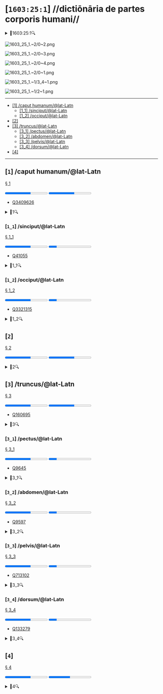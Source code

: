 # [`1603:25:1`] //dictiōnāria de partes corporis humani//


<details><summary>🔎1603:25:1🔍</summary>
  <dl>
    <dt>#item+conceptum+numerordinatio</dt>
    <dd>1603:1:1:25:1</dd>
    <dt>#item+conceptum+codicem</dt>
    <dd>25_1</dd>
    <dt>#status+conceptum+definitionem</dt>
    <dd>50</dd>
    <dt>#status+conceptum+codicem</dt>
    <dd>50</dd>
    <dt>#item+rem+i_qcc+is_zxxx+ix_n1603</dt>
    <dd>1603:25:1</dd>
    <dt>#item+rem+i_mul+is_zyyy</dt>
    <dd>//dictiōnāria de partes corporis humani//</dd>
    <dt>#item+rem+i_lat+is_latn</dt>
    <dd>/dictiōnāria de partes corporis humani/</dd>
  </dl>
</details>

![1603_25_1.~2/0~2.png](1603_25_1.~2/0~2.png)

![1603_25_1.~2/0~3.png](1603_25_1.~2/0~3.png)

![1603_25_1.~2/0~4.png](1603_25_1.~2/0~4.png)

![1603_25_1.~2/0~1.png](1603_25_1.~2/0~1.png)

![1603_25_1.~1/3_4~1.png](1603_25_1.~1/3_4~1.png)

![1603_25_1.~1/2~1.png](1603_25_1.~1/2~1.png)

----

- <a href='#1'>[1] /caput humanum/@lat-Latn</a>
  - <a href='#1_1'>[1_1] /sinciput/@lat-Latn</a>
  - <a href='#1_2'>[1_2] /occiput/@lat-Latn</a>
- <a href='#2'>[2] </a>
- <a href='#3'>[3] /truncus/@lat-Latn</a>
  - <a href='#3_1'>[3_1] /pectus/@lat-Latn</a>
  - <a href='#3_2'>[3_2] /abdomen/@lat-Latn</a>
  - <a href='#3_3'>[3_3] /pelvis/@lat-Latn</a>
  - <a href='#3_4'>[3_4] /dorsum/@lat-Latn</a>
- <a href='#4'>[4] </a>

----

## [`1`] /caput humanum/@lat-Latn

<a id='1' href='#1'>§ 1</a>


<progress value='60' max='100' title='definitionem: 60/100'>60/100</progress>	<progress value='60' max='100' title='cōdex stabilitātī: 60/100'>60/100</progress>	<ul>	<li><a href='https://www.wikidata.org/wiki/Q3409626'>Q3409626</a></li>	</ul>


<details><summary>🔎1🔍</summary>
  <dl>
    <dt>#item+conceptum+numerordinatio</dt>
    <dd>1603:25:1:1</dd>
    <dt>#item+conceptum+codicem</dt>
    <dd>1</dd>
    <dt>#status+conceptum+definitionem</dt>
    <dd>60</dd>
    <dt>#status+conceptum+codicem</dt>
    <dd>60</dd>
    <dt>#item+rem+i_lat+is_latn</dt>
    <dd>caput humanum</dd>
    <dt>#item+rem+i_qcc+is_zxxx+ix_wikiq</dt>
    <dd>Q3409626</dd>
    <dt>#item+rem+i_qcc+is_zxxx+ix_ta98</dt>
    <dd>A01.1.00.001</dd>
    <dt>#item+rem+i_qcc+is_zxxx+ix_hxlix</dt>
    <dd>ix_n1603n25n1caput</dd>
    <dt>#item+rem+i_qcc+is_zxxx+ix_hxlvoc</dt>
    <dd>v_n1603_25_1_caput</dd>
    <dt>#item+rem+i_ara+is_arab</dt>
    <dd>رأس الإنسان</dd>
    <dt>#item+rem+i_ben+is_beng</dt>
    <dd>মানুষের মাথা</dd>
    <dt>#item+rem+i_rus+is_cyrl</dt>
    <dd>голова человека</dd>
    <dt>#item+rem+i_san+is_zzzz</dt>
    <dd>शिरः</dd>
    <dt>#item+rem+i_por+is_latn</dt>
    <dd>cabeça humana</dd>
    <dt>#item+rem+i_eng+is_latn</dt>
    <dd>human head</dd>
    <dt>#item+rem+i_fra+is_latn</dt>
    <dd>tête humaine</dd>
    <dt>#item+rem+i_nld+is_latn</dt>
    <dd>menselijk hoofd</dd>
    <dt>#item+rem+i_deu+is_latn</dt>
    <dd>kopf des menschen</dd>
    <dt>#item+rem+i_spa+is_latn</dt>
    <dd>cabeza humana</dd>
    <dt>#item+rem+i_ita+is_latn</dt>
    <dd>testa umana</dd>
    <dt>#item+rem+i_swe+is_latn</dt>
    <dd>människohuvud</dd>
    <dt>#item+rem+i_pol+is_latn</dt>
    <dd>głowa człowieka</dd>
    <dt>#item+rem+i_vie+is_latn</dt>
    <dd>đầu người</dd>
    <dt>#item+rem+i_cat+is_latn</dt>
    <dd>cap humà</dd>
    <dt>#item+rem+i_ukr+is_cyrl</dt>
    <dd>голова людини</dd>
    <dt>#item+rem+i_nob+is_latn</dt>
    <dd>menneskehode</dd>
    <dt>#item+rem+i_ces+is_latn</dt>
    <dd>hlava</dd>
    <dt>#item+rem+i_dan+is_latn</dt>
    <dd>menneskehovede</dd>
    <dt>#item+rem+i_jpn+is_jpan</dt>
    <dd>ヒトの頭</dd>
    <dt>#item+rem+i_nno+is_latn</dt>
    <dd>menneskehovud</dd>
    <dt>#item+rem+i_fas+is_zzzz</dt>
    <dd>سر انسان</dd>
    <dt>#item+rem+i_hun+is_latn</dt>
    <dd>emberi fej</dd>
    <dt>#item+rem+i_cym+is_latn</dt>
    <dd>pen dynol</dd>
    <dt>#item+rem+i_epo+is_latn</dt>
    <dd>homa kapo</dd>
    <dt>#item+rem+i_msa+is_zzzz</dt>
    <dd>kepala manusia</dd>
    <dt>#item+rem+i_ina+is_latn</dt>
    <dd>capite human</dd>
  </dl>
</details>



### [`1_1`] /sinciput/@lat-Latn

<a id='1_1' href='#1_1'>§ 1_1</a>


<progress value='60' max='100' title='definitionem: 60/100'>60/100</progress>	<progress value='19' max='100' title='cōdex stabilitātī: 19/100'>19/100</progress>	<ul>	<li><a href='https://www.wikidata.org/wiki/Q41055'>Q41055</a></li>	</ul>


<details><summary>🔎1_1🔍</summary>
  <dl>
    <dt>#item+conceptum+numerordinatio</dt>
    <dd>1603:25:1:1:1</dd>
    <dt>#item+conceptum+codicem</dt>
    <dd>1_1</dd>
    <dt>#status+conceptum+definitionem</dt>
    <dd>60</dd>
    <dt>#status+conceptum+codicem</dt>
    <dd>19</dd>
    <dt>#item+rem+i_lat+is_latn</dt>
    <dd>sinciput</dd>
    <dt>#item+rem+i_qcc+is_zxxx+ix_wikiq</dt>
    <dd>Q41055</dd>
    <dt>#item+rem+i_qcc+is_zxxx+ix_ta98</dt>
    <dd>A01.1.00.002</dd>
    <dt>#item+rem+i_qcc+is_zxxx+ix_hxlix</dt>
    <dd>ix_n1603n25n1sinciput</dd>
    <dt>#item+rem+i_qcc+is_zxxx+ix_hxlvoc</dt>
    <dd>v_n1603_25_1_sinciput</dd>
    <dt>#item+rem+i_ara+is_arab</dt>
    <dd>جبهة</dd>
    <dt>#item+rem+i_rus+is_cyrl</dt>
    <dd>лоб</dd>
    <dt>#item+rem+i_san+is_zzzz</dt>
    <dd>ललाटम्</dd>
    <dt>#item+rem+i_por+is_latn</dt>
    <dd>testa</dd>
    <dt>#item+rem+i_eng+is_latn</dt>
    <dd>forehead</dd>
    <dt>#item+rem+i_fra+is_latn</dt>
    <dd>front</dd>
    <dt>#item+rem+i_nld+is_latn</dt>
    <dd>voorhoofd</dd>
    <dt>#item+rem+i_deu+is_latn</dt>
    <dd>stirn</dd>
    <dt>#item+rem+i_spa+is_latn</dt>
    <dd>frente</dd>
    <dt>#item+rem+i_ita+is_latn</dt>
    <dd>fronte</dd>
    <dt>#item+rem+i_gle+is_latn</dt>
    <dd>éadan</dd>
    <dt>#item+rem+i_swe+is_latn</dt>
    <dd>panna</dd>
    <dt>#item+rem+i_pol+is_latn</dt>
    <dd>czoło</dd>
    <dt>#item+rem+i_fin+is_latn</dt>
    <dd>otsa</dd>
    <dt>#item+rem+i_ron+is_latn</dt>
    <dd>frunte</dd>
    <dt>#item+rem+i_vie+is_latn</dt>
    <dd>trán</dd>
    <dt>#item+rem+i_cat+is_latn</dt>
    <dd>front</dd>
    <dt>#item+rem+i_ukr+is_cyrl</dt>
    <dd>чоло</dd>
    <dt>#item+rem+i_bul+is_cyrl</dt>
    <dd>чело</dd>
    <dt>#item+rem+i_war+is_latn</dt>
    <dd>agtáng</dd>
    <dt>#item+rem+i_nob+is_latn</dt>
    <dd>panne</dd>
    <dt>#item+rem+i_ces+is_latn</dt>
    <dd>čelo</dd>
    <dt>#item+rem+i_dan+is_latn</dt>
    <dd>pande</dd>
    <dt>#item+rem+i_jpn+is_jpan</dt>
    <dd>額</dd>
    <dt>#item+rem+i_nno+is_latn</dt>
    <dd>panne</dd>
    <dt>#item+rem+i_mal+is_mlym</dt>
    <dd>നെറ്റി</dd>
    <dt>#item+rem+i_ind+is_latn</dt>
    <dd>dahi</dd>
    <dt>#item+rem+i_fas+is_zzzz</dt>
    <dd>پیشانی</dd>
    <dt>#item+rem+i_hun+is_latn</dt>
    <dd>homlok</dd>
    <dt>#item+rem+i_eus+is_latn</dt>
    <dd>bekoki</dd>
    <dt>#item+rem+i_cym+is_latn</dt>
    <dd>talcen</dd>
    <dt>#item+rem+i_glg+is_latn</dt>
    <dd>testa</dd>
    <dt>#item+rem+i_slk+is_latn</dt>
    <dd>čelo</dd>
    <dt>#item+rem+i_epo+is_latn</dt>
    <dd>frunto</dd>
    <dt>#item+rem+i_msa+is_zzzz</dt>
    <dd>dahi</dd>
    <dt>#item+rem+i_est+is_latn</dt>
    <dd>laup</dd>
    <dt>#item+rem+i_hrv+is_latn</dt>
    <dd>čelo</dd>
  </dl>
</details>



### [`1_2`] /occiput/@lat-Latn

<a id='1_2' href='#1_2'>§ 1_2</a>


<progress value='60' max='100' title='definitionem: 60/100'>60/100</progress>	<progress value='19' max='100' title='cōdex stabilitātī: 19/100'>19/100</progress>	<ul>	<li><a href='https://www.wikidata.org/wiki/Q3321315'>Q3321315</a></li>	</ul>


<details><summary>🔎1_2🔍</summary>
  <dl>
    <dt>#item+conceptum+numerordinatio</dt>
    <dd>1603:25:1:1:2</dd>
    <dt>#item+conceptum+codicem</dt>
    <dd>1_2</dd>
    <dt>#status+conceptum+definitionem</dt>
    <dd>60</dd>
    <dt>#status+conceptum+codicem</dt>
    <dd>19</dd>
    <dt>#item+rem+i_lat+is_latn</dt>
    <dd>occiput</dd>
    <dt>#item+rem+i_qcc+is_zxxx+ix_wikiq</dt>
    <dd>Q3321315</dd>
    <dt>#item+rem+i_qcc+is_zxxx+ix_ta98</dt>
    <dd>A01.1.00.003</dd>
    <dt>#item+rem+i_qcc+is_zxxx+ix_hxlix</dt>
    <dd>ix_n1603n25n1occiput</dd>
    <dt>#item+rem+i_qcc+is_zxxx+ix_hxlvoc</dt>
    <dd>v_n1603_25_1_occiput</dd>
    <dt>#item+rem+i_ara+is_arab</dt>
    <dd>مؤخر الرأس</dd>
    <dt>#item+rem+i_por+is_latn</dt>
    <dd>occipício</dd>
    <dt>#item+rem+i_eng+is_latn</dt>
    <dd>occiput</dd>
    <dt>#item+rem+i_fra+is_latn</dt>
    <dd>occiput</dd>
    <dt>#item+rem+i_deu+is_latn</dt>
    <dd>occiput</dd>
    <dt>#item+rem+i_spa+is_latn</dt>
    <dd>occipucio</dd>
    <dt>#item+rem+i_ita+is_latn</dt>
    <dd>occipite</dd>
    <dt>#item+rem+i_pol+is_latn</dt>
    <dd>potylica</dd>
    <dt>#item+rem+i_fin+is_latn</dt>
    <dd>takaraivo</dd>
    <dt>#item+rem+i_cat+is_latn</dt>
    <dd>occípit</dd>
    <dt>#item+rem+i_jpn+is_jpan</dt>
    <dd>後頭部</dd>
    <dt>#item+rem+i_nno+is_latn</dt>
    <dd>bakhovud</dd>
    <dt>#item+rem+i_eus+is_latn</dt>
    <dd>okzipuzio</dd>
    <dt>#item+rem+i_glg+is_latn</dt>
    <dd>occipicio</dd>
  </dl>
</details>



## [`2`] 

<a id='2' href='#2'>§ 2</a>


<progress value='60' max='100' title='definitionem: 60/100'>60/100</progress>	<progress value='60' max='100' title='cōdex stabilitātī: 60/100'>60/100</progress>	<ul>	</ul>


<details><summary>🔎2🔍</summary>
  <dl>
    <dt>#item+conceptum+numerordinatio</dt>
    <dd>1603:25:1:2</dd>
    <dt>#item+conceptum+codicem</dt>
    <dd>2</dd>
    <dt>#status+conceptum+definitionem</dt>
    <dd>60</dd>
    <dt>#status+conceptum+codicem</dt>
    <dd>60</dd>
    <dt>#item+rem+i_qcc+is_zxxx+ix_hxlix</dt>
    <dd>ix_n1603n25n1collum</dd>
    <dt>#item+rem+i_qcc+is_zxxx+ix_hxlvoc</dt>
    <dd>v_n1603_25_1_collum</dd>
  </dl>
</details>



## [`3`] /truncus/@lat-Latn

<a id='3' href='#3'>§ 3</a>


<progress value='60' max='100' title='definitionem: 60/100'>60/100</progress>	<progress value='60' max='100' title='cōdex stabilitātī: 60/100'>60/100</progress>	<ul>	<li><a href='https://www.wikidata.org/wiki/Q160695'>Q160695</a></li>	</ul>


<details><summary>🔎3🔍</summary>
  <dl>
    <dt>#item+conceptum+numerordinatio</dt>
    <dd>1603:25:1:3</dd>
    <dt>#item+conceptum+codicem</dt>
    <dd>3</dd>
    <dt>#status+conceptum+definitionem</dt>
    <dd>60</dd>
    <dt>#status+conceptum+codicem</dt>
    <dd>60</dd>
    <dt>#item+rem+i_lat+is_latn</dt>
    <dd>truncus</dd>
    <dt>#item+rem+i_qcc+is_zxxx+ix_wikiq</dt>
    <dd>Q160695</dd>
    <dt>#item+rem+i_qcc+is_zxxx+ix_ta98</dt>
    <dd>A01.1.00.013</dd>
    <dt>#item+rem+i_qcc+is_zxxx+ix_hxlix</dt>
    <dd>ix_n1603n25n1truncus</dd>
    <dt>#item+rem+i_qcc+is_zxxx+ix_hxlvoc</dt>
    <dd>v_n1603_25_1_truncus</dd>
    <dt>#item+rem+i_ara+is_arab</dt>
    <dd>جذع</dd>
    <dt>#item+rem+i_rus+is_cyrl</dt>
    <dd>туловище</dd>
    <dt>#item+rem+i_por+is_latn</dt>
    <dd>tronco</dd>
    <dt>#item+rem+i_eng+is_latn</dt>
    <dd>torso</dd>
    <dt>#item+rem+i_fra+is_latn</dt>
    <dd>tronc</dd>
    <dt>#item+rem+i_nld+is_latn</dt>
    <dd>romp</dd>
    <dt>#item+rem+i_deu+is_latn</dt>
    <dd>rumpf</dd>
    <dt>#item+rem+i_spa+is_latn</dt>
    <dd>tronco</dd>
    <dt>#item+rem+i_ita+is_latn</dt>
    <dd>tronco</dd>
    <dt>#item+rem+i_gle+is_latn</dt>
    <dd>tóracs</dd>
    <dt>#item+rem+i_swe+is_latn</dt>
    <dd>torso</dd>
    <dt>#item+rem+i_pol+is_latn</dt>
    <dd>tułów</dd>
    <dt>#item+rem+i_fin+is_latn</dt>
    <dd>torso</dd>
    <dt>#item+rem+i_ron+is_latn</dt>
    <dd>trunchi</dd>
    <dt>#item+rem+i_vie+is_latn</dt>
    <dd>thân mình</dd>
    <dt>#item+rem+i_cat+is_latn</dt>
    <dd>tronc</dd>
    <dt>#item+rem+i_ukr+is_cyrl</dt>
    <dd>тулуб</dd>
    <dt>#item+rem+i_bul+is_cyrl</dt>
    <dd>туловище</dd>
    <dt>#item+rem+i_slv+is_latn</dt>
    <dd>torzo</dd>
    <dt>#item+rem+i_nob+is_latn</dt>
    <dd>torso</dd>
    <dt>#item+rem+i_ces+is_latn</dt>
    <dd>trup</dd>
    <dt>#item+rem+i_dan+is_latn</dt>
    <dd>torso</dd>
    <dt>#item+rem+i_jpn+is_jpan</dt>
    <dd>胴体</dd>
    <dt>#item+rem+i_nno+is_latn</dt>
    <dd>truncus</dd>
    <dt>#item+rem+i_ind+is_latn</dt>
    <dd>trunkus</dd>
    <dt>#item+rem+i_fas+is_zzzz</dt>
    <dd>تنه</dd>
    <dt>#item+rem+i_hun+is_latn</dt>
    <dd>torzó</dd>
    <dt>#item+rem+i_eus+is_latn</dt>
    <dd>gorputz-enbor</dd>
    <dt>#item+rem+i_glg+is_latn</dt>
    <dd>tronco</dd>
    <dt>#item+rem+i_slk+is_latn</dt>
    <dd>trup</dd>
    <dt>#item+rem+i_epo+is_latn</dt>
    <dd>torso</dd>
    <dt>#item+rem+i_est+is_latn</dt>
    <dd>kere</dd>
    <dt>#item+rem+i_hrv+is_latn</dt>
    <dd>torzo</dd>
  </dl>
</details>



### [`3_1`] /pectus/@lat-Latn

<a id='3_1' href='#3_1'>§ 3_1</a>


<progress value='60' max='100' title='definitionem: 60/100'>60/100</progress>	<progress value='19' max='100' title='cōdex stabilitātī: 19/100'>19/100</progress>	<ul>	<li><a href='https://www.wikidata.org/wiki/Q9645'>Q9645</a></li>	</ul>


<details><summary>🔎3_1🔍</summary>
  <dl>
    <dt>#item+conceptum+numerordinatio</dt>
    <dd>1603:25:1:3:1</dd>
    <dt>#item+conceptum+codicem</dt>
    <dd>3_1</dd>
    <dt>#status+conceptum+definitionem</dt>
    <dd>60</dd>
    <dt>#status+conceptum+codicem</dt>
    <dd>19</dd>
    <dt>#item+rem+i_lat+is_latn</dt>
    <dd>pectus</dd>
    <dt>#item+rem+i_qcc+is_zxxx+ix_wikiq</dt>
    <dd>Q9645</dd>
    <dt>#item+rem+i_qcc+is_zxxx+ix_ta98</dt>
    <dd>A01.1.00.014</dd>
    <dt>#item+rem+i_qcc+is_zxxx+ix_hxlix</dt>
    <dd>ix_n1603n25n1thorax</dd>
    <dt>#item+rem+i_qcc+is_zxxx+ix_hxlvoc</dt>
    <dd>v_n1603_25_1_thorax</dd>
    <dt>#item+rem+i_ara+is_arab</dt>
    <dd>صدر</dd>
    <dt>#item+rem+i_ben+is_beng</dt>
    <dd>বক্ষ</dd>
    <dt>#item+rem+i_rus+is_cyrl</dt>
    <dd>торакс</dd>
    <dt>#item+rem+i_san+is_zzzz</dt>
    <dd>वक्षःस्थलम्</dd>
    <dt>#item+rem+i_por+is_latn</dt>
    <dd>peito</dd>
    <dt>#item+rem+i_eng+is_latn</dt>
    <dd>thorax</dd>
    <dt>#item+rem+i_fra+is_latn</dt>
    <dd>torse</dd>
    <dt>#item+rem+i_nld+is_latn</dt>
    <dd>borstkas</dd>
    <dt>#item+rem+i_deu+is_latn</dt>
    <dd>brust</dd>
    <dt>#item+rem+i_spa+is_latn</dt>
    <dd>torso</dd>
    <dt>#item+rem+i_ita+is_latn</dt>
    <dd>petto</dd>
    <dt>#item+rem+i_gle+is_latn</dt>
    <dd>cliabhrach</dd>
    <dt>#item+rem+i_swe+is_latn</dt>
    <dd>bröst</dd>
    <dt>#item+rem+i_pol+is_latn</dt>
    <dd>klatka piersiowa</dd>
    <dt>#item+rem+i_fin+is_latn</dt>
    <dd>rinta</dd>
    <dt>#item+rem+i_vie+is_latn</dt>
    <dd>ngực</dd>
    <dt>#item+rem+i_cat+is_latn</dt>
    <dd>tors</dd>
    <dt>#item+rem+i_ukr+is_cyrl</dt>
    <dd>грудна клітка</dd>
    <dt>#item+rem+i_bul+is_cyrl</dt>
    <dd>гръден кош</dd>
    <dt>#item+rem+i_slv+is_latn</dt>
    <dd>prsni koš</dd>
    <dt>#item+rem+i_war+is_latn</dt>
    <dd>dughán</dd>
    <dt>#item+rem+i_nob+is_latn</dt>
    <dd>bryst</dd>
    <dt>#item+rem+i_ces+is_latn</dt>
    <dd>hrudník</dd>
    <dt>#item+rem+i_dan+is_latn</dt>
    <dd>brystkasse</dd>
    <dt>#item+rem+i_jpn+is_jpan</dt>
    <dd>胸</dd>
    <dt>#item+rem+i_nno+is_latn</dt>
    <dd>bryst</dd>
    <dt>#item+rem+i_ind+is_latn</dt>
    <dd>dada</dd>
    <dt>#item+rem+i_fas+is_zzzz</dt>
    <dd>سینه</dd>
    <dt>#item+rem+i_hun+is_latn</dt>
    <dd>mellkas</dd>
    <dt>#item+rem+i_eus+is_latn</dt>
    <dd>torax</dd>
    <dt>#item+rem+i_cym+is_latn</dt>
    <dd>thoracs</dd>
    <dt>#item+rem+i_glg+is_latn</dt>
    <dd>peito</dd>
    <dt>#item+rem+i_slk+is_latn</dt>
    <dd>hrudník</dd>
    <dt>#item+rem+i_epo+is_latn</dt>
    <dd>brusto</dd>
    <dt>#item+rem+i_msa+is_zzzz</dt>
    <dd>dada</dd>
    <dt>#item+rem+i_est+is_latn</dt>
    <dd>rind</dd>
    <dt>#item+rem+i_hrv+is_latn</dt>
    <dd>prsni koš</dd>
  </dl>
</details>



### [`3_2`] /abdomen/@lat-Latn

<a id='3_2' href='#3_2'>§ 3_2</a>


<progress value='60' max='100' title='definitionem: 60/100'>60/100</progress>	<progress value='19' max='100' title='cōdex stabilitātī: 19/100'>19/100</progress>	<ul>	<li><a href='https://www.wikidata.org/wiki/Q9597'>Q9597</a></li>	</ul>


<details><summary>🔎3_2🔍</summary>
  <dl>
    <dt>#item+conceptum+numerordinatio</dt>
    <dd>1603:25:1:3:2</dd>
    <dt>#item+conceptum+codicem</dt>
    <dd>3_2</dd>
    <dt>#status+conceptum+definitionem</dt>
    <dd>60</dd>
    <dt>#status+conceptum+codicem</dt>
    <dd>19</dd>
    <dt>#item+rem+i_lat+is_latn</dt>
    <dd>abdomen</dd>
    <dt>#item+rem+i_qcc+is_zxxx+ix_wikiq</dt>
    <dd>Q9597</dd>
    <dt>#item+rem+i_qcc+is_zxxx+ix_ta98</dt>
    <dd>A01.1.00.016</dd>
    <dt>#item+rem+i_qcc+is_zxxx+ix_hxlix</dt>
    <dd>ix_n1603n25n1abdomen</dd>
    <dt>#item+rem+i_qcc+is_zxxx+ix_hxlvoc</dt>
    <dd>v_n1603_25_1_abdomen</dd>
    <dt>#item+rem+i_ara+is_arab</dt>
    <dd>بطن</dd>
    <dt>#item+rem+i_ben+is_beng</dt>
    <dd>উদর</dd>
    <dt>#item+rem+i_rus+is_cyrl</dt>
    <dd>живот</dd>
    <dt>#item+rem+i_san+is_zzzz</dt>
    <dd>नाभिः</dd>
    <dt>#item+rem+i_por+is_latn</dt>
    <dd>abdómen</dd>
    <dt>#item+rem+i_eng+is_latn</dt>
    <dd>abdomen</dd>
    <dt>#item+rem+i_fra+is_latn</dt>
    <dd>abdomen</dd>
    <dt>#item+rem+i_nld+is_latn</dt>
    <dd>buik</dd>
    <dt>#item+rem+i_deu+is_latn</dt>
    <dd>abdomen</dd>
    <dt>#item+rem+i_spa+is_latn</dt>
    <dd>abdomen</dd>
    <dt>#item+rem+i_ita+is_latn</dt>
    <dd>addome</dd>
    <dt>#item+rem+i_gle+is_latn</dt>
    <dd>abdóman</dd>
    <dt>#item+rem+i_swe+is_latn</dt>
    <dd>buken</dd>
    <dt>#item+rem+i_sqi+is_latn</dt>
    <dd>abdomeni</dd>
    <dt>#item+rem+i_pol+is_latn</dt>
    <dd>brzuch</dd>
    <dt>#item+rem+i_fin+is_latn</dt>
    <dd>vatsa</dd>
    <dt>#item+rem+i_ron+is_latn</dt>
    <dd>abdomen</dd>
    <dt>#item+rem+i_vie+is_latn</dt>
    <dd>bụng</dd>
    <dt>#item+rem+i_cat+is_latn</dt>
    <dd>abdomen</dd>
    <dt>#item+rem+i_ukr+is_cyrl</dt>
    <dd>живіт</dd>
    <dt>#item+rem+i_bul+is_cyrl</dt>
    <dd>корем</dd>
    <dt>#item+rem+i_slv+is_latn</dt>
    <dd>trebuh</dd>
    <dt>#item+rem+i_war+is_latn</dt>
    <dd>puson</dd>
    <dt>#item+rem+i_nob+is_latn</dt>
    <dd>abdomen</dd>
    <dt>#item+rem+i_ces+is_latn</dt>
    <dd>břicho</dd>
    <dt>#item+rem+i_dan+is_latn</dt>
    <dd>bughule</dd>
    <dt>#item+rem+i_jpn+is_jpan</dt>
    <dd>腹</dd>
    <dt>#item+rem+i_nno+is_latn</dt>
    <dd>abdomen</dd>
    <dt>#item+rem+i_ind+is_latn</dt>
    <dd>abdomen</dd>
    <dt>#item+rem+i_fas+is_zzzz</dt>
    <dd>شکم</dd>
    <dt>#item+rem+i_hun+is_latn</dt>
    <dd>has</dd>
    <dt>#item+rem+i_eus+is_latn</dt>
    <dd>abdomen</dd>
    <dt>#item+rem+i_cym+is_latn</dt>
    <dd>abdomen</dd>
    <dt>#item+rem+i_glg+is_latn</dt>
    <dd>abdome</dd>
    <dt>#item+rem+i_slk+is_latn</dt>
    <dd>brucho (stavovce)</dd>
    <dt>#item+rem+i_epo+is_latn</dt>
    <dd>ventro</dd>
    <dt>#item+rem+i_msa+is_zzzz</dt>
    <dd>Abdomen</dd>
    <dt>#item+rem+i_est+is_latn</dt>
    <dd>kõht</dd>
    <dt>#item+rem+i_hrv+is_latn</dt>
    <dd>trbuh</dd>
    <dt>#item+rem+i_ina+is_latn</dt>
    <dd>abdomine</dd>
  </dl>
</details>



### [`3_3`] /pelvis/@lat-Latn

<a id='3_3' href='#3_3'>§ 3_3</a>


<progress value='60' max='100' title='definitionem: 60/100'>60/100</progress>	<progress value='19' max='100' title='cōdex stabilitātī: 19/100'>19/100</progress>	<ul>	<li><a href='https://www.wikidata.org/wiki/Q713102'>Q713102</a></li>	</ul>


<details><summary>🔎3_3🔍</summary>
  <dl>
    <dt>#item+conceptum+numerordinatio</dt>
    <dd>1603:25:1:3:3</dd>
    <dt>#item+conceptum+codicem</dt>
    <dd>3_3</dd>
    <dt>#status+conceptum+definitionem</dt>
    <dd>60</dd>
    <dt>#status+conceptum+codicem</dt>
    <dd>19</dd>
    <dt>#item+rem+i_lat+is_latn</dt>
    <dd>pelvis</dd>
    <dt>#item+rem+i_qcc+is_zxxx+ix_wikiq</dt>
    <dd>Q713102</dd>
    <dt>#item+rem+i_qcc+is_zxxx+ix_ta98</dt>
    <dd>A01.1.00.017</dd>
    <dt>#item+rem+i_qcc+is_zxxx+ix_hxlix</dt>
    <dd>ix_n1603n25n1pelvis</dd>
    <dt>#item+rem+i_qcc+is_zxxx+ix_hxlvoc</dt>
    <dd>v_n1603_25_1_pelvis</dd>
    <dt>#item+rem+i_ara+is_arab</dt>
    <dd>حوض</dd>
    <dt>#item+rem+i_ben+is_beng</dt>
    <dd>শ্রোণিচক্র</dd>
    <dt>#item+rem+i_rus+is_cyrl</dt>
    <dd>таз</dd>
    <dt>#item+rem+i_por+is_latn</dt>
    <dd>bacia</dd>
    <dt>#item+rem+i_eng+is_latn</dt>
    <dd>pelvis</dd>
    <dt>#item+rem+i_fra+is_latn</dt>
    <dd>bassin</dd>
    <dt>#item+rem+i_nld+is_latn</dt>
    <dd>bekken</dd>
    <dt>#item+rem+i_deu+is_latn</dt>
    <dd>becken</dd>
    <dt>#item+rem+i_spa+is_latn</dt>
    <dd>pelvis</dd>
    <dt>#item+rem+i_ita+is_latn</dt>
    <dd>bacino</dd>
    <dt>#item+rem+i_gle+is_latn</dt>
    <dd>peilbheas</dd>
    <dt>#item+rem+i_swe+is_latn</dt>
    <dd>bäcken</dd>
    <dt>#item+rem+i_sqi+is_latn</dt>
    <dd>legeni i njeriut</dd>
    <dt>#item+rem+i_pol+is_latn</dt>
    <dd>kość miedniczna</dd>
    <dt>#item+rem+i_fin+is_latn</dt>
    <dd>lantio</dd>
    <dt>#item+rem+i_ron+is_latn</dt>
    <dd>pelvis</dd>
    <dt>#item+rem+i_vie+is_latn</dt>
    <dd>khung chậu</dd>
    <dt>#item+rem+i_cat+is_latn</dt>
    <dd>pelvis</dd>
    <dt>#item+rem+i_ukr+is_cyrl</dt>
    <dd>таз</dd>
    <dt>#item+rem+i_bul+is_cyrl</dt>
    <dd>таз</dd>
    <dt>#item+rem+i_slv+is_latn</dt>
    <dd>medenica</dd>
    <dt>#item+rem+i_war+is_latn</dt>
    <dd>pelvis</dd>
    <dt>#item+rem+i_nob+is_latn</dt>
    <dd>bekken</dd>
    <dt>#item+rem+i_ces+is_latn</dt>
    <dd>pánev</dd>
    <dt>#item+rem+i_dan+is_latn</dt>
    <dd>bækken</dd>
    <dt>#item+rem+i_jpn+is_jpan</dt>
    <dd>骨盤</dd>
    <dt>#item+rem+i_nno+is_latn</dt>
    <dd>bekken</dd>
    <dt>#item+rem+i_ind+is_latn</dt>
    <dd>pelvis</dd>
    <dt>#item+rem+i_fas+is_zzzz</dt>
    <dd>لگن خاصره</dd>
    <dt>#item+rem+i_hun+is_latn</dt>
    <dd>csontos medence</dd>
    <dt>#item+rem+i_eus+is_latn</dt>
    <dd>pelbis</dd>
    <dt>#item+rem+i_cym+is_latn</dt>
    <dd>pelfis</dd>
    <dt>#item+rem+i_glg+is_latn</dt>
    <dd>pelve</dd>
    <dt>#item+rem+i_slk+is_latn</dt>
    <dd>panva</dd>
    <dt>#item+rem+i_epo+is_latn</dt>
    <dd>pelvo</dd>
    <dt>#item+rem+i_msa+is_zzzz</dt>
    <dd>Pelvis</dd>
    <dt>#item+rem+i_est+is_latn</dt>
    <dd>vaagen</dd>
    <dt>#item+rem+i_hrv+is_latn</dt>
    <dd>zdjelica</dd>
  </dl>
</details>



### [`3_4`] /dorsum/@lat-Latn

<a id='3_4' href='#3_4'>§ 3_4</a>


<progress value='60' max='100' title='definitionem: 60/100'>60/100</progress>	<progress value='19' max='100' title='cōdex stabilitātī: 19/100'>19/100</progress>	<ul>	<li><a href='https://www.wikidata.org/wiki/Q133279'>Q133279</a></li>	</ul>


<details><summary>🔎3_4🔍</summary>
  <dl>
    <dt>#item+conceptum+numerordinatio</dt>
    <dd>1603:25:1:3:4</dd>
    <dt>#item+conceptum+codicem</dt>
    <dd>3_4</dd>
    <dt>#status+conceptum+definitionem</dt>
    <dd>60</dd>
    <dt>#status+conceptum+codicem</dt>
    <dd>19</dd>
    <dt>#item+rem+i_lat+is_latn</dt>
    <dd>dorsum</dd>
    <dt>#item+rem+i_qcc+is_zxxx+ix_wikiq</dt>
    <dd>Q133279</dd>
    <dt>#item+rem+i_qcc+is_zxxx+ix_ta98</dt>
    <dd>A01.1.00.018</dd>
    <dt>#item+rem+i_qcc+is_zxxx+ix_hxlix</dt>
    <dd>ix_n1603n25n1dorsum</dd>
    <dt>#item+rem+i_qcc+is_zxxx+ix_hxlvoc</dt>
    <dd>v_n1603_25_1_dorsum</dd>
    <dt>#item+rem+i_ara+is_arab</dt>
    <dd>ظهر</dd>
    <dt>#item+rem+i_rus+is_cyrl</dt>
    <dd>спина</dd>
    <dt>#item+rem+i_san+is_zzzz</dt>
    <dd>पृष्ठभागः</dd>
    <dt>#item+rem+i_por+is_latn</dt>
    <dd>costas</dd>
    <dt>#item+rem+i_eng+is_latn</dt>
    <dd>back</dd>
    <dt>#item+rem+i_fra+is_latn</dt>
    <dd>dos</dd>
    <dt>#item+rem+i_nld+is_latn</dt>
    <dd>rug</dd>
    <dt>#item+rem+i_deu+is_latn</dt>
    <dd>rücken</dd>
    <dt>#item+rem+i_spa+is_latn</dt>
    <dd>espalda</dd>
    <dt>#item+rem+i_ita+is_latn</dt>
    <dd>schiena</dd>
    <dt>#item+rem+i_swe+is_latn</dt>
    <dd>rygg</dd>
    <dt>#item+rem+i_pol+is_latn</dt>
    <dd>plecy</dd>
    <dt>#item+rem+i_fin+is_latn</dt>
    <dd>selkä</dd>
    <dt>#item+rem+i_ron+is_latn</dt>
    <dd>spate</dd>
    <dt>#item+rem+i_vie+is_latn</dt>
    <dd>lưng người</dd>
    <dt>#item+rem+i_cat+is_latn</dt>
    <dd>esquena</dd>
    <dt>#item+rem+i_ukr+is_cyrl</dt>
    <dd>спина</dd>
    <dt>#item+rem+i_bul+is_cyrl</dt>
    <dd>гръб</dd>
    <dt>#item+rem+i_war+is_latn</dt>
    <dd>bungkog</dd>
    <dt>#item+rem+i_nob+is_latn</dt>
    <dd>rygg</dd>
    <dt>#item+rem+i_ces+is_latn</dt>
    <dd>záda</dd>
    <dt>#item+rem+i_dan+is_latn</dt>
    <dd>ryg</dd>
    <dt>#item+rem+i_jpn+is_jpan</dt>
    <dd>背中</dd>
    <dt>#item+rem+i_nno+is_latn</dt>
    <dd>rygg</dd>
    <dt>#item+rem+i_ind+is_latn</dt>
    <dd>punggung</dd>
    <dt>#item+rem+i_fas+is_zzzz</dt>
    <dd>پشت انسان</dd>
    <dt>#item+rem+i_eus+is_latn</dt>
    <dd>bizkar</dd>
    <dt>#item+rem+i_cym+is_latn</dt>
    <dd>cefn</dd>
    <dt>#item+rem+i_glg+is_latn</dt>
    <dd>costas</dd>
    <dt>#item+rem+i_epo+is_latn</dt>
    <dd>dorso</dd>
    <dt>#item+rem+i_est+is_latn</dt>
    <dd>selg</dd>
    <dt>#item+rem+i_hrv+is_latn</dt>
    <dd>leđa</dd>
  </dl>
</details>



## [`4`] 

<a id='4' href='#4'>§ 4</a>


<progress value='60' max='100' title='definitionem: 60/100'>60/100</progress>	<progress value='50' max='100' title='cōdex stabilitātī: 50/100'>50/100</progress>	<ul>	</ul>


<details><summary>🔎4🔍</summary>
  <dl>
    <dt>#item+conceptum+numerordinatio</dt>
    <dd>1603:25:1:4</dd>
    <dt>#item+conceptum+codicem</dt>
    <dd>4</dd>
    <dt>#status+conceptum+definitionem</dt>
    <dd>60</dd>
    <dt>#status+conceptum+codicem</dt>
    <dd>50</dd>
    <dt>#item+rem+i_qcc+is_zxxx+ix_hxlix</dt>
    <dd>ix_n1603n25n1extremitates</dd>
    <dt>#item+rem+i_qcc+is_zxxx+ix_hxlvoc</dt>
    <dd>v_n1603_25_1_extremitates</dd>
  </dl>
</details>



